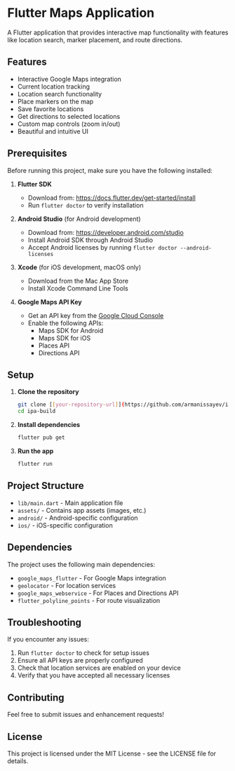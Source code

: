# Flutter Maps Application

A Flutter application that provides interactive map functionality with features like location search, marker placement, and route directions.

## Features

- Interactive Google Maps integration
- Current location tracking
- Location search functionality
- Place markers on the map
- Save favorite locations
- Get directions to selected locations
- Custom map controls (zoom in/out)
- Beautiful and intuitive UI

## Prerequisites

Before running this project, make sure you have the following installed:

1. **Flutter SDK**
   - Download from: https://docs.flutter.dev/get-started/install
   - Run `flutter doctor` to verify installation

2. **Android Studio** (for Android development)
   - Download from: https://developer.android.com/studio
   - Install Android SDK through Android Studio
   - Accept Android licenses by running `flutter doctor --android-licenses`

3. **Xcode** (for iOS development, macOS only)
   - Download from the Mac App Store
   - Install Xcode Command Line Tools

4. **Google Maps API Key**
   - Get an API key from the [Google Cloud Console](https://console.cloud.google.com/)
   - Enable the following APIs:
     - Maps SDK for Android
     - Maps SDK for iOS
     - Places API
     - Directions API

## Setup

1. **Clone the repository**
   ```bash
   git clone [[your-repository-url]](https://github.com/armanissayev/ipa-build.git)
   cd ipa-build
   ```

2. **Install dependencies**
   ```bash
   flutter pub get
   ```

3. **Run the app**
   ```bash
   flutter run
   ```

## Project Structure

- `lib/main.dart` - Main application file
- `assets/` - Contains app assets (images, etc.)
- `android/` - Android-specific configuration
- `ios/` - iOS-specific configuration

## Dependencies

The project uses the following main dependencies:
- `google_maps_flutter` - For Google Maps integration
- `geolocator` - For location services
- `google_maps_webservice` - For Places and Directions API
- `flutter_polyline_points` - For route visualization

## Troubleshooting

If you encounter any issues:

1. Run `flutter doctor` to check for setup issues
2. Ensure all API keys are properly configured
3. Check that location services are enabled on your device
4. Verify that you have accepted all necessary licenses

## Contributing

Feel free to submit issues and enhancement requests!

## License

This project is licensed under the MIT License - see the LICENSE file for details.
